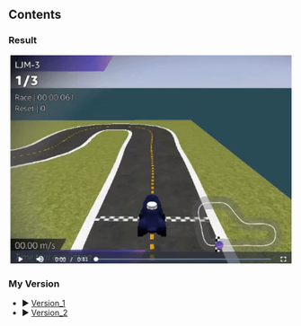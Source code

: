 ## Contents

### Result 
<p align="center">
<img width="700" src="../image/Result.gif">
</p>

### My Version
- ▶︎ [Version_1](https://github.com/Jeongmani/Autonomous_Driving_Vehicle/tree/main/reinforcement%20learning/Version_1)
- ▶︎ [Version_2](https://github.com/Jeongmani/Autonomous_Driving_Vehicle/tree/main/reinforcement%20learning/Version_2)
